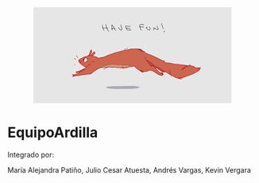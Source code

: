 
<p align="center">
  <img src="https://github.com/Malejapr795/EquipoArdilla/blob/main/img_intro/squirrel_running.gif" width="400" />
</p>

# EquipoArdilla
Integrado por:

María Alejandra Patiño, Julio Cesar Atuesta, Andrés Vargas, Kevin Vergara
